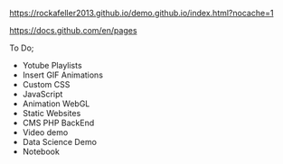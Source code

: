 https://rockafeller2013.github.io/demo.github.io/index.html?nocache=1

https://docs.github.com/en/pages

To Do;

- Yotube Playlists
- Insert GIF Animations
- Custom CSS
- JavaScript
- Animation WebGL
- Static Websites
- CMS PHP BackEnd
- Video demo
- Data Science Demo
- Notebook
